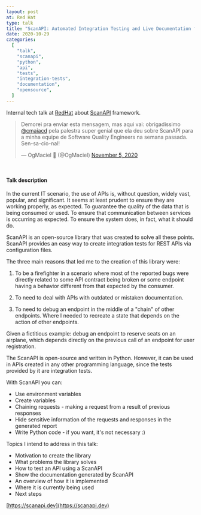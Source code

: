 ```yaml
---
layout: post
at: Red Hat
type: talk
title: "ScanAPI: Automated Integration Testing and Live Documentation for your API"
date: 2020-10-29
categories:
  [
    "talk",
    "scanapi",
    "python",
    "api",
    "tests",
    "integration-tests",
    "documentation",
    "opensource",
  ]
---
```


Internal tech talk at [RedHat](https://www.redhat.com/pt-br) about [ScanAPI](https://scanapi.dev) framework.

<script async class="speakerdeck-embed" data-id="a40377f817f645a095c70e3e13e1f576" data-ratio="1.77777777777778" src="//speakerdeck.com/assets/embed.js"></script>

<blockquote class="twitter-tweet"><p lang="pt" dir="ltr">Demorei pra enviar esta mensagem, mas aqui vai: obrigadissimo <a href="https://twitter.com/cmaiacd?ref_src=twsrc%5Etfw">@cmaiacd</a> pela palestra super genial que ela deu sobre ScanAPI para a minha equipe de Software Quality Engineers na semana passada. Sen-sa-cio-nal!</p>&mdash; OgMaciel 🗽 (@OgMaciel) <a href="https://twitter.com/OgMaciel/status/1324474265295609857?ref_src=twsrc%5Etfw">November 5, 2020</a></blockquote> <script async src="https://platform.twitter.com/widgets.js" charset="utf-8"></script>

<br>

#### Talk description

In the current IT scenario, the use of APIs is, without question, widely vast, popular, and significant. It seems at least prudent to ensure they are working properly, as expected. To guarantee the quality of the data that is being consumed or used. To ensure that communication between services is occurring as expected. To ensure the system does, in fact, what it should do.

ScanAPI is an open-source library that was created to solve all these points. ScanAPI provides an easy way to create integration tests for REST APIs via configuration files.

The three main reasons that led me to the creation of this library were:

1. To be a firefighter in a scenario where most of the reported bugs were directly related to some API contract being broken or some endpoint having a behavior different from that expected by the consumer.

2. To need to deal with APIs with outdated or mistaken documentation.

3. To need to debug an endpoint in the middle of a "chain" of other endpoints. Where I needed to recreate a state that depends on the action of other endpoints.

Given a fictitious example: debug an endpoint to reserve seats on an airplane, which depends directly on the previous call of an endpoint for user registration.

The ScanAPI is open-source and written in Python. However, it can be used in APIs created in any other programming language, since the tests provided by it are integration tests.

With ScanAPI you can:

- Use environment variables
- Create variables
- Chaining requests - making a request from a result of previous responses
- Hide sensitive information of the requests and responses in the generated report
- Write Python code - if you want, it's not necessary :)

Topics I intend to address in this talk:

- Motivation to create the library
- What problems the library solves
- How to test an API using a ScanAPI
- Show the documentation generated by ScanAPI
- An overview of how it is implemented
- Where it is currently being used
- Next steps

[https://scanapi.dev](https://scanapi.dev)
